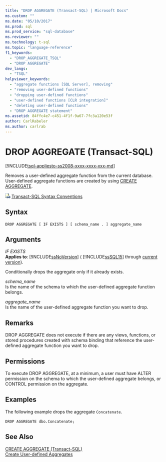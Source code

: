 ```yaml
---
title: "DROP AGGREGATE (Transact-SQL) | Microsoft Docs"
ms.custom: ""
ms.date: "05/10/2017"
ms.prod: sql
ms.prod_service: "sql-database"
ms.reviewer: ""
ms.technology: t-sql
ms.topic: "language-reference"
f1_keywords: 
  - "DROP_AGGREGATE_TSQL"
  - "DROP AGGREGATE"
dev_langs: 
  - "TSQL"
helpviewer_keywords: 
  - "aggregate functions [SQL Server], removing"
  - "removing user-defined functions"
  - "dropping user-defined functions"
  - "user-defined functions [CLR integration]"
  - "deleting user-defined functions"
  - "DROP AGGREGATE statement"
ms.assetid: 84ffc4e7-c451-4f1f-9a67-7fc3a120e53f
author: CarlRabeler
ms.author: carlrab
---
```

# DROP AGGREGATE (Transact-SQL)
[!INCLUDE[tsql-appliesto-ss2008-xxxx-xxxx-xxx-md](../../includes/tsql-appliesto-ss2008-xxxx-xxxx-xxx-md.md)]

  Removes a user-defined aggregate function from the current database. User-defined aggregate functions are created by using [CREATE AGGREGATE](../../t-sql/statements/create-aggregate-transact-sql.md).  
  
 ![Topic link icon](../../database-engine/configure-windows/media/topic-link.gif "Topic link icon") [Transact-SQL Syntax Conventions](../../t-sql/language-elements/transact-sql-syntax-conventions-transact-sql.md)  
  
## Syntax  
  
```  
DROP AGGREGATE [ IF EXISTS ] [ schema_name . ] aggregate_name  
```  
  
## Arguments  
 *IF EXISTS*  
 **Applies to**: [!INCLUDE[ssNoVersion](../../includes/ssnoversion-md.md)] ( [!INCLUDE[ssSQL15](../../includes/sssql15-md.md)] through [current version](https://go.microsoft.com/fwlink/p/?LinkId=299658)).  
  
 Conditionally drops the aggregate only if it already exists.  
  
 *schema_name*  
 Is the name of the schema to which the user-defined aggregate function belongs.  
  
 *aggregate_name*  
 Is the name of the user-defined aggregate function you want to drop.  
  
## Remarks  
 DROP AGGREGATE does not execute if there are any views, functions, or stored procedures created with schema binding that reference the user-defined aggregate function you want to drop.  
  
## Permissions  
 To execute DROP AGGREGATE, at a minimum, a user must have ALTER permission on the schema to which the user-defined aggregate belongs, or CONTROL permission on the aggregate.  
  
## Examples  
 The following example drops the aggregate `Concatenate`.  
  
```  
DROP AGGREGATE dbo.Concatenate;  
```  
  
## See Also  
 [CREATE AGGREGATE &#40;Transact-SQL&#41;](../../t-sql/statements/create-aggregate-transact-sql.md)   
 [Create User-defined Aggregates](../../relational-databases/user-defined-functions/create-user-defined-aggregates.md)  
  
  
